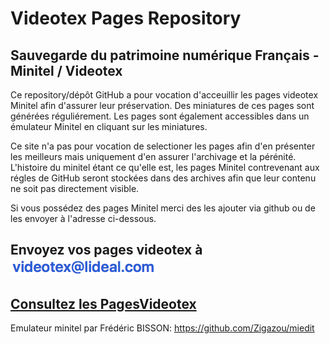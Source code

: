 # Videotex Pages Repository

## Sauvegarde du patrimoine numérique Français - Minitel / Videotex

Ce repository/dépôt GitHub a pour vocation d'acceuillir les pages videotex Minitel afin d'assurer leur préservation.
Des miniatures de ces pages sont générées réguliérement. Les pages sont également accessibles dans un émulateur Minitel en cliquant sur les miniatures.

Ce site n'a pas pour vocation de selectioner les pages afin d'en présenter les meilleurs mais uniquement d'en assurer l'archivage et la pérénité. 
L'histoire du minitel étant ce qu'elle est, les pages Minitel contrevenant aux régles de GitHub seront stockées dans des archives afin que leur contenu ne soit pas directement visible.

Si vous possédez des pages Minitel merci des les ajouter via github ou de les envoyer à l'adresse ci-dessous.

## Envoyez vos pages videotex à <img src="https://github.com/XReyRobert/VideotexPagesRepository/blob/master/ressources/email.png?raw=true">
## [Consultez les PagesVideotex](https://github.com/XReyRobert/VideotexPagesRepository/tree/master/PagesVideotex)



Emulateur minitel par Frédéric BISSON: https://github.com/Zigazou/miedit
